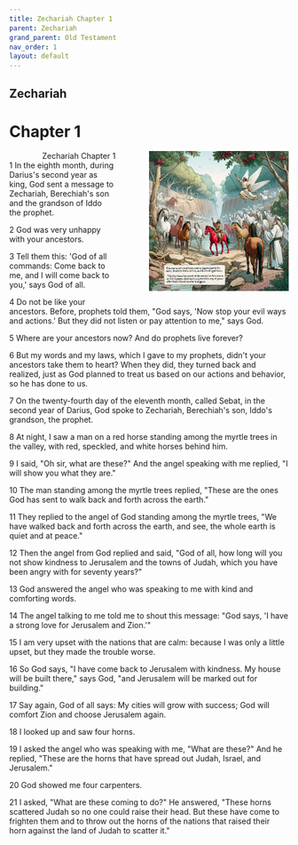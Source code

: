 ```yaml
---
title: Zechariah Chapter 1
parent: Zechariah
grand_parent: Old Testament
nav_order: 1
layout: default
---
```


## Zechariah

# Chapter 1

<div style="clear: both; text-align: right;">
    <div style="max-width: 50%; height: auto; float: right; margin: 0 0 10px 10px; padding-left: 10%;">
        <img src="/assets/Image/Zechariah/500/1.jpg" alt="Zechariah Chapter 1" class="chapter-image">
    </div>
    <figcaption style="font-size: 14px; text-align: right;">Zechariah Chapter 1</figcaption>
</div>
1 In the eighth month, during Darius's second year as king, God sent a message to Zechariah, Berechiah's son and the grandson of Iddo the prophet.

2 God was very unhappy with your ancestors.

3 Tell them this: 'God of all commands: Come back to me, and I will come back to you,' says God of all.

4 Do not be like your ancestors. Before, prophets told them, "God says, 'Now stop your evil ways and actions.' But they did not listen or pay attention to me," says God.

5 Where are your ancestors now? And do prophets live forever?

6 But my words and my laws, which I gave to my prophets, didn't your ancestors take them to heart? When they did, they turned back and realized, just as God planned to treat us based on our actions and behavior, so he has done to us.

7 On the twenty-fourth day of the eleventh month, called Sebat, in the second year of Darius, God spoke to Zechariah, Berechiah's son, Iddo's grandson, the prophet.

8 At night, I saw a man on a red horse standing among the myrtle trees in the valley, with red, speckled, and white horses behind him.

9 I said, "Oh sir, what are these?" And the angel speaking with me replied, "I will show you what they are."

10 The man standing among the myrtle trees replied, "These are the ones God has sent to walk back and forth across the earth."

11 They replied to the angel of God standing among the myrtle trees, "We have walked back and forth across the earth, and see, the whole earth is quiet and at peace."

12 Then the angel from God replied and said, "God of all, how long will you not show kindness to Jerusalem and the towns of Judah, which you have been angry with for seventy years?"

13 God answered the angel who was speaking to me with kind and comforting words.

14 The angel talking to me told me to shout this message: "God says, 'I have a strong love for Jerusalem and Zion.'"

15 I am very upset with the nations that are calm: because I was only a little upset, but they made the trouble worse.

16 So God says, "I have come back to Jerusalem with kindness. My house will be built there," says God, "and Jerusalem will be marked out for building."

17 Say again, God of all says: My cities will grow with success; God will comfort Zion and choose Jerusalem again.

18 I looked up and saw four horns.

19 I asked the angel who was speaking with me, "What are these?" And he replied, "These are the horns that have spread out Judah, Israel, and Jerusalem."

20 God showed me four carpenters.

21 I asked, "What are these coming to do?" He answered, "These horns scattered Judah so no one could raise their head. But these have come to frighten them and to throw out the horns of the nations that raised their horn against the land of Judah to scatter it."


